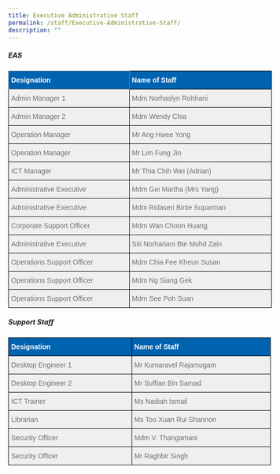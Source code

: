 ```yaml
---
title: Executive Administrative Staff
permalink: /staff/Executive-Administrative-Staff/
description: ""
---
```

##### **EAS**

<style type="text/css">
.tg  {border-collapse:collapse;border-spacing:0;}
.tg td{border-color:black;border-style:solid;border-width:1px;font-family:Arial, sans-serif;font-size:14px;
  overflow:hidden;padding:10px 5px;word-break:normal;}
.tg th{border-color:black;border-style:solid;border-width:1px;font-family:Arial, sans-serif;font-size:14px;
  font-weight:normal;overflow:hidden;padding:10px 5px;word-break:normal;}
.tg .tg-qarn{background-color:#EFEFEF;color:#6F6F6F;text-align:left;vertical-align:middle}
.tg .tg-1g6n{background-color:#0063B0;border-color:inherit;color:#FFF;font-weight:bold;text-align:left;vertical-align:middle}
.tg .tg-72gm{background-color:#0063B0;color:#FFF;font-weight:bold;text-align:left;vertical-align:middle}
</style>
<table class="tg" style="undefined;table-layout: fixed; width: 536px">
<colgroup>
<col style="width: 246px">
<col style="width: 290px">
</colgroup>
<thead>
  <tr>
    <th class="tg-1g6n"><span style="color:#FFF;background-color:#0063B0">Designation</span></th>
    <th class="tg-72gm"><span style="color:#FFF;background-color:#0063B0">Name of Staff</span></th>
  </tr>
</thead>
<tbody>
  <tr>
    <td class="tg-qarn"><span style="color:#6F6F6F;background-color:#EFEFEF">Admin Manager 1</span><br></td>
    <td class="tg-qarn"><span style="color:#6F6F6F;background-color:#EFEFEF">Mdm Norhaslyn Rohhani</span><br></td>
  </tr>
	<tr>
    <td class="tg-qarn"><span style="color:#6F6F6F;background-color:#EFEFEF">Admin Manager 2</span><br></td>
    <td class="tg-qarn"><span style="color:#6F6F6F;background-color:#EFEFEF">Mdm Wendy Chia</span><br></td>
  </tr>
  <tr>
    <td class="tg-qarn"><span style="color:#6F6F6F;background-color:#EFEFEF">Operation Manager</span></td>
    <td class="tg-qarn"><span style="color:#6F6F6F;background-color:#EFEFEF">Mr Ang Hwee Yong </span></td>
  </tr>
  <tr>
    <td class="tg-qarn"><span style="color:#6F6F6F;background-color:#EFEFEF">Operation Manager </span></td>
    <td class="tg-qarn"><span style="color:#6F6F6F;background-color:#EFEFEF">Mr Lim Fung Jin </span></td>
  </tr>
  <tr>
    <td class="tg-qarn"><span style="color:#6F6F6F;background-color:#EFEFEF">ICT Manager</span></td>
    <td class="tg-qarn"><span style="color:#6F6F6F;background-color:#EFEFEF">Mr Thia Chih Wei (Adrian) </span></td>
  </tr>
  <tr>
    <td class="tg-qarn"><span style="color:#6F6F6F;background-color:#EFEFEF">Administrative Executive </span></td>
    <td class="tg-qarn"><span style="color:#6F6F6F;background-color:#EFEFEF">Mdm Gei Martha (Mrs Yang)</span><br></td>
  </tr>
  <tr>
    <td class="tg-qarn"><span style="color:#6F6F6F;background-color:#EFEFEF">Administrative Executive  </span><br></td>
    <td class="tg-qarn"><span style="color:#6F6F6F;background-color:#EFEFEF">Mdm Ridaseri Binte Suparman </span><br></td>
  </tr>
  <tr>
    <td class="tg-qarn"><span style="color:#6F6F6F;background-color:#EFEFEF">Corporate Support Officer</span><br></td>
    <td class="tg-qarn"><span style="color:#6F6F6F;background-color:#EFEFEF">Mdm Wan Choon Huang</span><br></td>
  </tr>
  <tr>
    <td class="tg-qarn"><span style="color:#6F6F6F;background-color:#EFEFEF">Administrative Executive  </span></td>
    <td class="tg-qarn"><span style="color:#6F6F6F;background-color:#EFEFEF">Siti Norhariani Bte Mohd Zain </span></td>
  </tr>
  <tr>
    <td class="tg-qarn"><span style="color:#6F6F6F;background-color:#EFEFEF">Operations Support Officer</span></td>
    <td class="tg-qarn"><span style="color:#6F6F6F;background-color:#EFEFEF">Mdm Chia Fee Kheun Susan</span></td>
  </tr>
  <tr>
    <td class="tg-qarn"><span style="color:#6F6F6F;background-color:#EFEFEF">Operations Support Officer</span></td>
    <td class="tg-qarn"><span style="color:#6F6F6F;background-color:#EFEFEF">Mdm Ng Siang Gek</span></td>
  </tr>
  <tr>
    <td class="tg-qarn"><span style="color:#6F6F6F;background-color:#EFEFEF">Operations Support Officer</span></td>
    <td class="tg-qarn"><span style="color:#6F6F6F;background-color:#EFEFEF">Mdm See Poh Suan</span></td>
  </tr>
  </tbody>
</table>

##### **Support Staff**

<style type="text/css">
.tg  {border-collapse:collapse;border-spacing:0;}
.tg td{border-color:black;border-style:solid;border-width:1px;font-family:Arial, sans-serif;font-size:14px;
  overflow:hidden;padding:10px 5px;word-break:normal;}
.tg th{border-color:black;border-style:solid;border-width:1px;font-family:Arial, sans-serif;font-size:14px;
  font-weight:normal;overflow:hidden;padding:10px 5px;word-break:normal;}
.tg .tg-qarn{background-color:#EFEFEF;color:#6F6F6F;text-align:left;vertical-align:middle}
.tg .tg-72gm{background-color:#0063B0;color:#FFF;font-weight:bold;text-align:left;vertical-align:middle}
</style>
<table class="tg" style="undefined;table-layout: fixed; width: 534px">
<colgroup>
<col style="width: 251px">
<col style="width: 283px">
</colgroup>
<thead>
  <tr>
    <th class="tg-72gm"><span style="color:#FFF;background-color:#0063B0">Designation</span></th>
    <th class="tg-72gm"><span style="color:#FFF;background-color:#0063B0">Name of Staff</span></th>
  </tr>
</thead>
<tbody>
  <tr>
    <td class="tg-qarn"><span style="color:#6F6F6F;background-color:#EFEFEF">Desktop Engineer 1</span><br></td>
    <td class="tg-qarn"><span style="color:#6F6F6F;background-color:#EFEFEF">Mr Kumaravel Rajamugam</span></td>
  </tr>
<tr>
    <td class="tg-qarn"><span style="color:#6F6F6F;background-color:#EFEFEF">Desktop Engineer 2</span><br></td>
    <td class="tg-qarn"><span style="color:#6F6F6F;background-color:#EFEFEF">Mr Suffian Bin Samad</span></td>
  </tr>
  <tr>
</tr><tr>
    <td class="tg-qarn"><span style="color:#6F6F6F;background-color:#EFEFEF">ICT Trainer</span><br></td>
    <td class="tg-qarn"><span style="color:#6F6F6F;background-color:#EFEFEF">Ms Nadiah Ismail</span></td>
  </tr>
  <tr>
    <td class="tg-qarn"><span style="color:#6F6F6F;background-color:#EFEFEF">Librarian</span><br></td>
    <td class="tg-qarn"><span style="color:#6F6F6F;background-color:#EFEFEF">Ms Too Xuan Rui Shannon</span><br></td>
  </tr>
  <tr>
    <td class="tg-qarn"><span style="color:#6F6F6F;background-color:#EFEFEF">Security Officer</span></td>
    <td class="tg-qarn"><span style="color:#6F6F6F;background-color:#EFEFEF">Mdm V. Thangamani</span></td>
  </tr>
  <tr>
    <td class="tg-qarn"><span style="color:#6F6F6F;background-color:#EFEFEF">Security Officer</span><br></td>
    <td class="tg-qarn"><span style="color:#6F6F6F;background-color:#EFEFEF">Mr Raghbir Singh</span></td>
  </tr>
  </tbody>
</table>